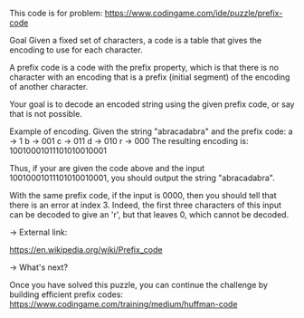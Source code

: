 This code is for problem: https://www.codingame.com/ide/puzzle/prefix-code

Goal
Given a fixed set of characters, a code is a table that gives the encoding to use for each character.

A prefix code is a code with the prefix property, which is that there is no character with an encoding that is a prefix (initial segment) of the encoding of another character.


Your goal is to decode an encoded string using the given prefix code, or say that is not possible.

Example of encoding.
Given the string "abracadabra" and the prefix code:
a -> 1
b -> 001
c -> 011
d -> 010
r -> 000
The resulting encoding is: 10010001011101010010001

Thus, if your are given the code above and the input 10010001011101010010001, you should output the string "abracadabra".

With the same prefix code, if the input is 0000, then you should tell that there is an error at index 3. Indeed, the first three characters of this input can be decoded to give an 'r', but that leaves 0, which cannot be decoded.




-> External link:

https://en.wikipedia.org/wiki/Prefix_code



->️ What's next?

Once you have solved this puzzle, you can continue the challenge by building efficient prefix codes:
https://www.codingame.com/training/medium/huffman-code